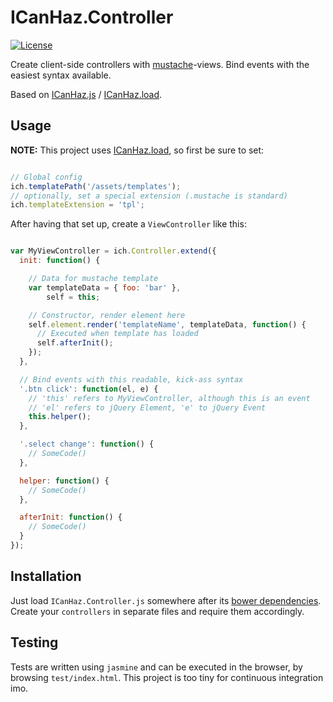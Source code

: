 ICanHaz.Controller
==================

[![License](http://img.shields.io/:license-mit-blue.svg)](http://tonekk.mit-license.org)

Create client-side controllers with [mustache](http://mustache.github.io/)-views.
Bind events with the easiest syntax available.

Based on [ICanHaz.js](http://icanhazjs.com/) / [ICanHaz.load](https://github.com/tonekk/ICanHaz.load).

## Usage

**NOTE:** This project uses [ICanHaz.load](https://github.com/tonekk/ICanHaz.load), so first be sure to set:

```javascript

// Global config
ich.templatePath('/assets/templates');
// optionally, set a special extension (.mustache is standard)
ich.templateExtension = 'tpl';

```

After having that set up, create a `ViewController` like this:

```javascript

var MyViewController = ich.Controller.extend({
  init: function() {

    // Data for mustache template
    var templateData = { foo: 'bar' },
        self = this;

    // Constructor, render element here
    self.element.render('templateName', templateData, function() {
      // Executed when template has loaded
      self.afterInit();
    });
  },

  // Bind events with this readable, kick-ass syntax
  '.btn click': function(el, e) {
    // 'this' refers to MyViewController, although this is an event
    // 'el' refers to jQuery Element, 'e' to jQuery Event
    this.helper();
  },

  '.select change': function() {
    // SomeCode()
  },

  helper: function() {
    // SomeCode()
  },

  afterInit: function() {
    // SomeCode()
  }
});

```

## Installation

Just load `ICanHaz.Controller.js` somewhere after its [bower dependencies](https://github.com/tonekk/ICanHaz.Controller/blob/master/bower.json).
Create your `controllers` in separate files and require them accordingly.

## Testing

Tests are written using `jasmine` and can be executed in the browser, by browsing `test/index.html`.
This project is too tiny for continuous integration imo.

